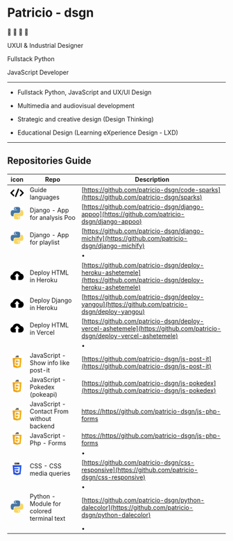 # Patricio - dsgn

🦊 🚀 💭 👾

UXUI & Industrial Designer

Fullstack Python

JavaScript Developer

---

- Fullstack Python, JavaScript and UX/UI Design

- Multimedia and audiovisual development

- Strategic and creative design (Design Thinking)

- Educational Design (Learning eXperience Design - LXD)

---

## Repositories Guide

| icon | Repo | Description |
| --- | --- | --- |
| ![alt languages](./icon/__code.svg "languages")         | Guide languages                           | [https://github.com/patricio-dsgn/code-sparks](https://github.com/patricio-dsgn/sparks) |
| ![alt python](./icon/__python.svg "python")             | Django - App for analysis Poo             | [https://github.com/patricio-dsgn/django-appoo](https://github.com/patricio-dsgn/django-appoo) |
| ![alt python](./icon/__python.svg "python")             | Django - App for playlist                 | [https://github.com/patricio-dsgn/django-michify](https://github.com/patricio-dsgn/django-michify) |
| | | • |
| ![alt deploy](./icon/__deploy.svg "deploy")             | Deploy HTML in Heroku                     | [https://github.com/patricio-dsgn/deploy-heroku-ashetemele](https://github.com/patricio-dsgn/deploy-heroku-ashetemele) |
| ![alt deploy](./icon/__deploy.svg "deploy")             | Deploy Django in Heroku                   | [https://github.com/patricio-dsgn/deploy-yangou](https://github.com/patricio-dsgn/deploy-yangou) |
| ![alt deploy](./icon/__deploy.svg "deploy")             | Deploy HTML in Vercel                     | [https://github.com/patricio-dsgn/deploy-vercel-ashetemele](https://github.com/patricio-dsgn/deploy-vercel-ashetemele) |
| | | • |
| ![alt javascript](./icon/__javascript.svg "javascript") | JavaScript - Show info like post-it       | [https://github.com/patricio-dsgn/js-post-it](https://github.com/patricio-dsgn/js-post-it) |
| ![alt javascript](./icon/__javascript.svg "javascript") | JavaScript - Pokedex (pokeapi)            | [https://github.com/patricio-dsgn/js-pokedex](https://github.com/patricio-dsgn/js-pokedex) |
| ![alt javascript](./icon/__javascript.svg "javascript") | JavaScript - Contact From without backend | [https://https//github.com/patricio-dsgn/js-php-forms](https://https//github.com/patricio-dsgn/js-php-forms) |
| ![alt javascript](./icon/__javascript.svg "javascript") | JavaScript - Php - Forms                  | [https://https//github.com/patricio-dsgn/js-php-forms](https://https//github.com/patricio-dsgn/js-php-postalservice) |
| | | • |
| ![alt css](./icon/__css.svg "css")                      | CSS - CSS media queries                   | [https://github.com/patricio-dsgn/css-responsive](https://github.com/patricio-dsgn/css-responsive) |
| | | • |
| ![alt python](./icon/__python.svg "python")             | Python - Module for colored terminal text | [https://github.com/patricio-dsgn/python-dalecolor](https://github.com/patricio-dsgn/python-dalecolor) |
| | | • |


